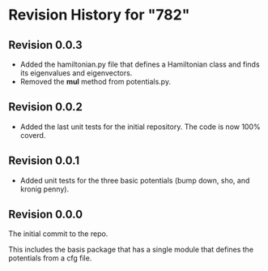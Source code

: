# Revision History for "782"

## Revision 0.0.3

- Added the hamiltonian.py file that defines a Hamiltonian class and
  finds its eigenvalues and eigenvectors.
- Removed the __mul__ method from potentials.py.

## Revision 0.0.2

- Added the last unit tests for the initial repository. The code is
  now 100% coverd.

## Revision 0.0.1

- Added unit tests for the three basic potentials (bump down, sho, and kronig penny).

## Revision 0.0.0

The initial commit to the repo.

This includes the basis package that has a single module that defines
the potentials from a cfg file.